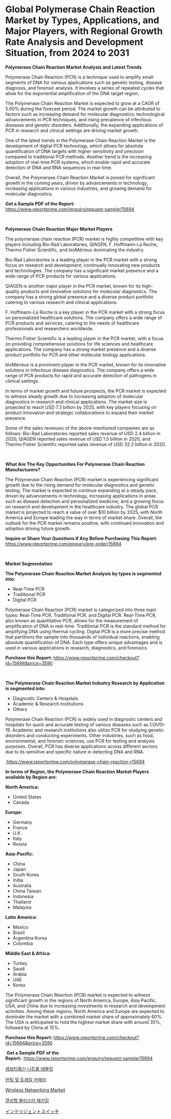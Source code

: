 <p><h1>Global Polymerase Chain Reaction Market by Types, Applications, and Major Players, with Regional Growth Rate Analysis and Development Situation, from 2024 to 2031</h1></p><p><strong>Polymerase Chain Reaction Market Analysis and Latest Trends</strong></p>
<p><p>Polymerase Chain Reaction (PCR) is a technique used to amplify small segments of DNA for various applications such as genetic testing, disease diagnosis, and forensic analysis. It involves a series of repeated cycles that allow for the exponential amplification of the DNA target region.</p><p>The Polymerase Chain Reaction Market is expected to grow at a CAGR of 5.00% during the forecast period. The market growth can be attributed to factors such as increasing demand for molecular diagnostics, technological advancements in PCR techniques, and rising prevalence of infectious diseases and genetic disorders. Additionally, the expanding applications of PCR in research and clinical settings are driving market growth.</p><p>One of the latest trends in the Polymerase Chain Reaction Market is the development of digital PCR technology, which allows for absolute quantification of DNA targets with higher sensitivity and precision compared to traditional PCR methods. Another trend is the increasing adoption of real-time PCR systems, which enable rapid and accurate detection of DNA and RNA sequences in real-time.</p><p>Overall, the Polymerase Chain Reaction Market is poised for significant growth in the coming years, driven by advancements in technology, increasing applications in various industries, and growing demand for molecular diagnostics.</p></p>
<p><strong>Get a Sample PDF of the Report:&nbsp;</strong> <a href="https://www.reportprime.com/enquiry/request-sample/15694">https://www.reportprime.com/enquiry/request-sample/15694</a></p>
<p>&nbsp;</p>
<p><strong>Polymerase Chain Reaction Major Market Players</strong></p>
<p><p>The polymerase chain reaction (PCR) market is highly competitive with key players including Bio-Rad Laboratories, QIAGEN, F. Hoffmann-La Roche, Thermo Fisher Scientific, and bioMérieux dominating the industry. </p><p>Bio-Rad Laboratories is a leading player in the PCR market with a strong focus on research and development, continually innovating new products and technologies. The company has a significant market presence and a wide range of PCR products for various applications.</p><p>QIAGEN is another major player in the PCR market, known for its high-quality products and innovative solutions for molecular diagnostics. The company has a strong global presence and a diverse product portfolio catering to various research and clinical applications.</p><p>F. Hoffmann-La Roche is a key player in the PCR market with a strong focus on personalized healthcare solutions. The company offers a wide range of PCR products and services, catering to the needs of healthcare professionals and researchers worldwide.</p><p>Thermo Fisher Scientific is a leading player in the PCR market, with a focus on providing comprehensive solutions for life sciences and healthcare applications. The company has a strong market presence and a diverse product portfolio for PCR and other molecular biology applications.</p><p>bioMérieux is a prominent player in the PCR market, known for its innovative solutions in infectious disease diagnostics. The company offers a wide range of PCR products for rapid and accurate detection of pathogens in clinical settings.</p><p>In terms of market growth and future prospects, the PCR market is expected to witness steady growth due to increasing adoption of molecular diagnostics in research and clinical applications. The market size is projected to reach USD 7.3 billion by 2025, with key players focusing on product innovation and strategic collaborations to expand their market presence.</p><p>Some of the sales revenues of the above-mentioned companies are as follows: Bio-Rad Laboratories reported sales revenue of USD 2.4 billion in 2020, QIAGEN reported sales revenue of USD 1.5 billion in 2020, and Thermo Fisher Scientific reported sales revenue of USD 32.2 billion in 2020.</p></p>
<p>&nbsp;</p>
<p><strong>What Are The Key Opportunities For Polymerase Chain Reaction Manufacturers?</strong></p>
<p><p>The Polymerase Chain Reaction (PCR) market is experiencing significant growth due to the rising demand for molecular diagnostics and genetic testing. The market is expected to continue expanding at a steady pace, driven by advancements in technology, increasing applications in areas such as disease detection and personalized medicine, and a growing focus on research and development in the healthcare industry. The global PCR market is projected to reach a value of over $10 billion by 2025, with North America and Europe leading the way in terms of market share. Overall, the outlook for the PCR market remains positive, with continued innovation and adoption driving future growth.</p></p>
<p><strong>Inquire or Share Your Questions If Any Before Purchasing This Report:</strong> <a href="https://www.reportprime.com/enquiry/pre-order/15694">https://www.reportprime.com/enquiry/pre-order/15694</a></p>
<p>&nbsp;</p>
<p><strong>Market Segmentation</strong></p>
<p><strong>The Polymerase Chain Reaction Market Analysis by types is segmented into:</strong></p>
<p><ul><li>Real-Time PCR</li><li>Traditional PCR</li><li>Digital PCR</li></ul></p>
<p><p>Polymerase Chain Reaction (PCR) market is categorized into three main types: Real-Time PCR, Traditional PCR, and Digital PCR. Real-Time PCR, also known as quantitative PCR, allows for the measurement of amplification of DNA in real-time. Traditional PCR is the standard method for amplifying DNA using thermal cycling. Digital PCR is a more precise method that partitions the sample into thousands of individual reactions, enabling absolute quantification of DNA. Each type offers unique advantages and is used in various applications in research, diagnostics, and forensics.</p></p>
<p><strong>Purchase this Report:&nbsp;</strong><a href="https://www.reportprime.com/checkout?id=15694&price=3590">https://www.reportprime.com/checkout?id=15694&price=3590</a></p>
<p>&nbsp;</p>
<p><strong>The Polymerase Chain Reaction Market Industry Research by Application is segmented into:</strong></p>
<p><ul><li>Diagnostic Centers & Hospitals</li><li>Academic & Research Institutions</li><li>Others</li></ul></p>
<p><p>Polymerase Chain Reaction (PCR) is widely used in diagnostic centers and hospitals for quick and accurate testing of various diseases such as COVID-19. Academic and research institutions also utilize PCR for studying genetic disorders and conducting experiments. Other industries, such as food, environmental, and forensic sciences, use PCR for testing and analysis purposes. Overall, PCR has diverse applications across different sectors due to its sensitive and specific nature in detecting DNA and RNA.</p></p>
<p><a href="https://www.reportprime.com/polymerase-chain-reaction-r15694">&nbsp;https://www.reportprime.com/polymerase-chain-reaction-r15694</a></p>
<p><strong>In terms of Region, the Polymerase Chain Reaction Market Players available by Region are:</strong></p>
<p>
    <p> <strong> North America: </strong>
        <ul>
            <li>United States</li>
            <li>Canada</li>
        </ul>
        </p> 
    <p> <strong> Europe: </strong>
        <ul>
            <li>Germany</li>
            <li>France</li>
            <li>U.K.</li>
            <li>Italy</li>
            <li>Russia</li>
        </ul>
        </p> 
    <p> <strong> Asia-Pacific: </strong>
        <ul>
            <li>China</li>
            <li>Japan</li>
            <li>South Korea</li>
            <li>India</li>
            <li>Australia</li>
            <li>China Taiwan</li>
            <li>Indonesia</li>
            <li>Thailand</li>
            <li>Malaysia</li>
        </ul>
        </p> 
    <p> <strong> Latin America: </strong>
        <ul>
            <li>Mexico</li>
            <li>Brazil</li>
            <li>Argentina Korea</li>
            <li>Colombia</li>
        </ul>
        </p> 
    <p> <strong> Middle East & Africa: </strong>
        <ul>
            <li>Turkey</li>
            <li>Saudi</li>
            <li>Arabia</li>
            <li>UAE</li>
            <li>Korea</li>
        </ul>
    </p>
    </p>
<p><p>The Polymerase Chain Reaction (PCR) market is expected to witness significant growth in the regions of North America, Europe, Asia Pacific, USA, and China due to increasing investments in research and development activities. Among these regions, North America and Europe are expected to dominate the market with a combined market share of approximately 60%. The USA is anticipated to hold the highest market share with around 35%, followed by China at 15%.</p></p>
<p><strong>Purchase this Report: </strong><a href="https://www.reportprime.com/checkout?id=15694&price=3590">https://www.reportprime.com/checkout?id=15694&price=3590</a></p>
<p>&nbsp;<strong>Get a Sample PDF of the Report:&nbsp;&nbsp;</strong><a href="https://www.reportprime.com/enquiry/request-sample/15694">https://www.reportprime.com/enquiry/request-sample/15694</a></p>
<p><strong></strong></p>
<p><p><a href="https://medium.com/@kirby6567566/%EB%A0%88%EB%B3%B4%ED%8B%B0%EB%A1%9D%EC%8B%A0-%EB%82%98%ED%8A%B8%EB%A5%A8-%EC%A0%95%EC%A0%9C-%EC%8B%9C%EC%9E%A5-%EA%B8%80%EB%A1%9C%EB%B2%8C-%EB%B0%8F-%EC%A7%80%EC%97%AD-%EB%B6%84%EC%84%9D-%EC%B5%9C%EC%A2%85-%EC%82%AC%EC%9A%A9%EC%9E%90-%EC%A0%9C%ED%92%88-%EB%B0%8F-%EC%A7%80%EC%97%AD%EC%97%90-%EC%A4%91%EC%A0%90%EC%9D%84-%EB%91%94-%EB%B6%84%EC%84%9D-%EB%B0%8F-%EC%98%88%EC%B8%A1-2024-2031%EB%85%84-e54803556bc6">레보티록신 나트륨 태블릿</a></p><p><a href="https://github.com/wallacBahrtyinger567686/Market-Research-Report-List-2/blob/main/1897796123182.md">헌팅 및 트레일 카메라</a></p><p><a href="https://github.com/Glendatilghmankmgz0rbhwpy/Market-Research-Report-List-3/blob/main/wireless-networking-market.md">Wireless Networking Market</a></p><p><a href="https://medium.com/@jomosley1999/%EC%A0%9C%ED%92%88-%EC%9C%A0%ED%98%95-%EC%A2%85%EC%9D%B4-%EB%B0%8F-%ED%8C%90%EC%A7%80-%EC%9E%AC%EB%A3%8C-%ED%94%8C%EB%9D%BC%EC%8A%A4%ED%8B%B1-%EC%9E%AC%EB%A3%8C-%EC%95%8C%EB%A3%A8%EB%AF%B8%EB%8A%84-%EC%9E%AC%EB%A3%8C-%EC%B5%9C%EC%A2%85-%EC%82%AC%EC%9A%A9-%EC%9D%98%EB%A3%8C-%EC%86%8C%EB%B9%84%EC%9E%AC-%EC%82%B0%EC%97%85%EC%9A%A9%ED%92%88-%EC%8B%9D%ED%92%88-%EB%B0%8F-%EC%A7%80%EC%97%AD-2024-2031%EC%97%90-%EB%94%B0%EB%A5%B8-%EC%97%B4-%EC%84%B1%ED%98%95-%EB%B8%94%EB%A6%AC%EC%8A%A4%ED%84%B0-%ED%8F%AC%EC%9E%A5-%EC%8B%9C%EC%9E%A5-30320d02d11b">열성형 블리스터 패키징</a></p><p><a href="https://medium.com/@darieenson678546/%E6%AC%A1%E3%81%AE%E6%96%87%E7%AB%A0%E3%82%92%E6%97%A5%E6%9C%AC%E8%AA%9E%E3%81%AB%E7%BF%BB%E8%A8%B3%E3%81%97%E3%81%BE%E3%81%99-2024%E5%B9%B4%E3%81%8B%E3%82%892031%E5%B9%B4%E3%81%BE%E3%81%A7%E3%81%AE%E6%9C%9F%E9%96%93%E3%81%AB%E4%BA%88%E6%B8%AC%E3%81%95%E3%82%8C%E3%82%8B-%E5%9C%B0%E5%9F%9F%E5%88%A5%E8%A6%8B%E9%80%9A%E3%81%97%E3%82%84%E7%AB%B6%E4%BA%89%E6%88%A6%E7%95%A5%E3%82%92%E5%90%AB%E3%82%80-%E3%82%B0%E3%83%AD%E3%83%BC%E3%83%90%E3%83%AB%E3%82%A4%E3%83%B3%E3%83%86%E3%83%AA%E3%82%B8%E3%82%A7%E3%83%B3%E3%83%88%E3%82%B9%E3%82%A4%E3%83%83%E3%83%81%E5%B8%82%E5%A0%B4%E8%A6%8F%E6%A8%A1%E3%81%8A%E3%82%88%E3%81%B3%E5%B8%82%E5%A0%B4%E5%8B%95%E5%90%91%E5%88%86%E6%9E%90-1766c6e10389">インテリジェントスイッチ</a></p></p>
